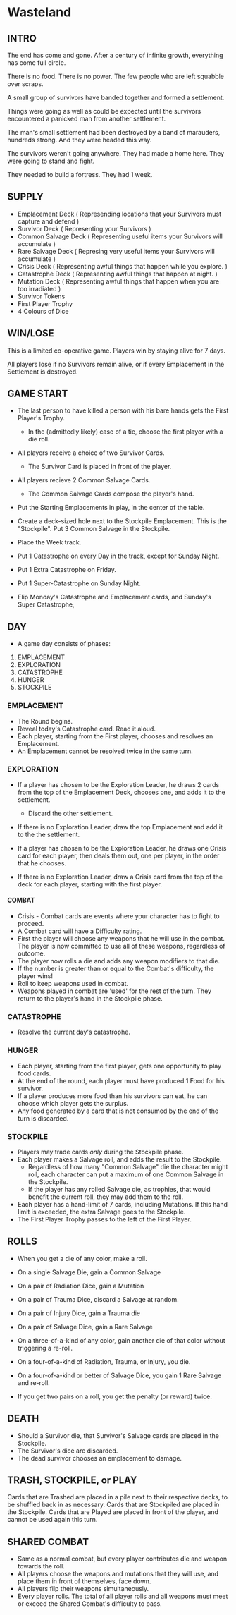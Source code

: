 Wasteland
=========

INTRO
-----

The end has come and gone.  After a century of infinite growth, everything has come full circle.

There is no food. There is no power. The few people who are left squabble over scraps.  

A small group of survivors have banded together and formed a settlement.

Things were going as well as could be expected until the survivors encountered a panicked man from another settlement. 

The man's small settlement had been destroyed by a band of marauders, hundreds strong. And they were headed this way. 

The survivors weren't going anywhere.  They had made a home here. They were going to stand and fight.  

They needed to build a fortress. They had 1 week. 

SUPPLY
-----

- Emplacement Deck ( Represending locations that your Survivors must capture and defend )
- Survivor Deck ( Representing your Survivors ) 
- Common Salvage Deck ( Representing useful items your Survivors will accumulate )
- Rare Salvage Deck ( Represing very useful items your Survivors will accumulate ) 
- Crisis Deck ( Representing awful things that happen while you explore. ) 
- Catastrophe Deck ( Representing awful things that happen at night. ) 
- Mutation Deck ( Representing awful things that happen when you are too irradiated )
- Survivor Tokens
- First Player Trophy
- 4 Colours of Dice

WIN/LOSE
--------

This is a limited co-operative game.  Players win by staying alive for 7 days. 

All players lose if no Survivors remain alive, or if every Emplacement in the Settlement is destroyed. 

GAME START
----------

- The last person to have killed a person with his bare hands gets the First Player's Trophy.
    - In the (admittedly likely) case of a tie, choose the first player with a die roll. 

- All players receive a choice of two Survivor Cards. 
    - The Survivor Card is placed in front of the player. 

- All players recieve 2 Common Salvage Cards. 
    - The Common Salvage Cards compose the player's hand. 

- Put the Starting Emplacements in play, in the center of the table. 

- Create a deck-sized hole next to the Stockpile Emplacement. This is the "Stockpile". Put 3 Common Salvage in the Stockpile.  

- Place the Week track. 

- Put 1 Catastrophe on every Day in the track, except for Sunday Night. 

- Put 1 Extra Catastrophe on Friday. 

- Put 1 Super-Catastrophe on Sunday Night. 

- Flip Monday's Catastrophe and Emplacement cards, and Sunday's Super Catastrophe, 


DAY
---

- A game day consists of phases: 

1. EMPLACEMENT
2. EXPLORATION
3. CATASTROPHE
4. HUNGER
5. STOCKPILE

### EMPLACEMENT ###
- The Round begins.
- Reveal today's Catastrophe card. Read it aloud.
- Each player, starting from the First player, chooses and resolves an Emplacement. 
- An Emplacement cannot be resolved twice in the same turn. 

### EXPLORATION ###
- If a player has chosen to be the Exploration Leader, he draws 2 cards from the top of the Emplacement Deck, chooses one, and adds it to the settlement.
    - Discard the other settlement.
- If there is no Exploration Leader, draw the top Emplacement and add it to the the settlement. 

- If a player has chosen to be the Exploration Leader, he draws one Crisis card for each player, then deals them out, one per player, in the order that he chooses. 
- If there is no Exploration Leader, draw a Crisis card from the top of the deck for each player, starting with the first player. 

#### COMBAT ####
- Crisis - Combat cards are events where your character has to fight to proceed. 
- A Combat card will have a Difficulty rating.
- First the player will choose any weapons that he will use in the combat. The player is now committed to use all of these weapons, regardless of outcome.
- The player now rolls a die and adds any weapon modifiers to that die.
- If the number is greater than or equal to the Combat's difficulty, the player wins! 
- Roll to keep weapons used in combat. 
- Weapons played in combat are 'used' for the rest of the turn. They return to the player's hand in the Stockpile phase. 

### CATASTROPHE ###
- Resolve the current day's catastrophe.

### HUNGER ###
- Each player, starting from the first player, gets one opportunity to play food cards. 
- At the end of the round, each player must have produced 1 Food for his survivor. 
- If a player produces more food than his survivors can eat, he can choose which player gets the surplus.
- Any food generated by a card that is not consumed by the end of the turn is discarded. 

### STOCKPILE ###
- Players may trade cards _only_ during the Stockpile phase. 
- Each player makes a Salvage roll, and adds the result to the Stockpile. 
    - Regardless of how many "Common Salvage" die the character might roll, each character can put a maximum of one Common Salvage in the Stockpile.
    - If the player has any rolled Salvage die, as trophies, that would benefit the current roll, they may add them to the roll. 
- Each player has a hand-limit of 7 cards, including Mutations. If this hand limit is exceeded, the extra Salvage goes to the Stockpile.
- The First Player Trophy passes to the left of the First Player. 

ROLLS
-----
- When you get a die of any color, make a roll.

- On a single Salvage Die, gain a Common Salvage
- On a pair of Radiation Dice, gain a Mutation
- On a pair of Trauma Dice, discard a Salvage at random.
- On a pair of Injury Dice, gain a Trauma die  
- On a pair of Salvage Dice, gain a Rare Salvage
- On a three-of-a-kind of any color, gain another die of that color without triggering a re-roll. 
- On a four-of-a-kind of Radiation, Trauma, or Injury, you die. 
- On a four-of-a-kind or better of Salvage Dice, you gain 1 Rare Salvage and re-roll. 

- If you get two pairs on a roll, you get the penalty (or reward) twice. 

DEATH
-----
- Should a Survivor die, that Survivor's Salvage cards are placed in the Stockpile. 
- The Survivor's dice are discarded. 
- The dead survivor chooses an emplacement to damage. 

TRASH, STOCKPILE, or PLAY
-------------------------
Cards that are Trashed are placed in a pile next to their respective decks, to be shuffled back in as necessary. 
Cards that are Stockpiled are placed in the Stockpile. 
Cards that are Played are placed in front of the player, and cannot be used again this turn. 

SHARED COMBAT
-------------
- Same as a normal combat, but every player contributes die and weapon towards the roll. 
- All players choose the weapons and mutations that they will use, and place them in front of themselves, face down.
- All players flip their weapons simultaneously.
- Every player rolls. The total of all player rolls and all weapons must meet or exceed the Shared Combat's difficulty to pass. 

